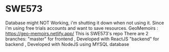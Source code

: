 # SWE573
Database might NOT Working, i'm shutting it down when not using it. Since i'm using free trials accounts and want to save resources.
GeoMemoirs : https://geo-memoirs.netlify.app/
This is SWE573's repo
There are 2 branches: 
"master" for frontend , Developed with ReactJS
"backend" for backend , Developed with NodeJS using MYSQL database
